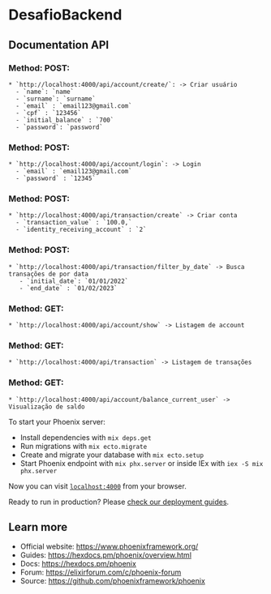 # DesafioBackend
## Documentation API
  ### Method: POST: 
    * `http://localhost:4000/api/account/create/`: -> Criar usuário
      - `name`: `name`
      - `surname`: `surname`
      - `email` : `email123@gmail.com`
      - `cpf` : `123456`
      - `initial_balance` : `700`
      - `password`: `password`

  ### Method: POST:
    * `http://localhost:4000/api/account/login`: -> Login
      - `email` : `email123@gmail.com`
      - `password` : `12345`

  ### Method: POST:
    * `http://localhost:4000/api/transaction/create` -> Criar conta 
      - `transaction_value` : `100.0,`
      - `identity_receiving_account` : `2`

  ### Method: POST:
    * `http://localhost:4000/api/transaction/filter_by_date` -> Busca transações de por data 
       - `initial_date`: `01/01/2022`
       - `end_date` : `01/02/2023`

  ### Method: GET: 
    * `http://localhost:4000/api/account/show` -> Listagem de account

  ### Method: GET: 
    * `http://localhost:4000/api/transaction` -> Listagem de transações 

  ### Method: GET:
    * `http://localhost:4000/api/account/balance_current_user` -> Visualização de saldo 

 
To start your Phoenix server:

  * Install dependencies with `mix deps.get`
  * Run migrations with `mix ecto.migrate`
  * Create and migrate your database with `mix ecto.setup`
  * Start Phoenix endpoint with `mix phx.server` or inside IEx with `iex -S mix phx.server`


Now you can visit [`localhost:4000`](http://localhost:4000) from your browser.

Ready to run in production? Please [check our deployment guides](https://hexdocs.pm/phoenix/deployment.html).

## Learn more

  * Official website: https://www.phoenixframework.org/
  * Guides: https://hexdocs.pm/phoenix/overview.html
  * Docs: https://hexdocs.pm/phoenix
  * Forum: https://elixirforum.com/c/phoenix-forum
  * Source: https://github.com/phoenixframework/phoenix
